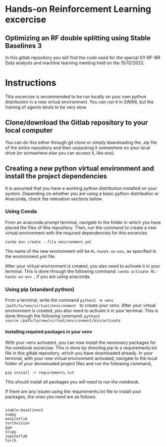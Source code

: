 # Hands-on Reinforcement Learning excercise
## Optimizing an RF double splitting using Stable Baselines 3

In this gitlab repository you will find the code used for the special SY-RF-BR Data analysis and machine learning meeting held on the 15/12/2022.

# Instructions

This excercise is recommended to be run locally on your own python distribution in a new virtual environment. You can run it in SWAN, but the training of agents tends to be very slow.

## Clone/download the Gitlab repository to your local computer

You can do this either through git clone or simply downloading the .zip file of the entire repository and then unpacking it somewhere on your local drive (or somewhere else you can access it, like eos).

## Creating a new python virtual environment and install the project dependencies

It is assumed that you have a working python distribution installed on your system. Depending on whether you are using a basic python distribution or Anaconda, check the relevation sections below.

### Using Conda

From an anaconda prompt terminal, navigate to the folder in which you have placed the files of this repository. Then, run the command to create a new virtual environment with the required dependencies for this excercise.

<code>conda env create --file environment.yml </code>

The name of the new environment will be <code>RL-hands-on-env</code>, as specified in the environment.yml file.

After your virtual environment is created, you also need to activate it in your terminal. This is done through the following command:
<code>conda activate RL-hands-on-env </code>, if you are using anaconda.

### Using pip (standard python)
From a terminal, write the command
<code>python3 -m venv /path/to/new/virtual/environment </code> to create your venv.
After your virtual environment is created, you also need to activate it in your terminal. This is done through the following command:
<code>python3 source /path/to/new/virtual/environment/bin/activate </code>

#### Installing required packages in your venv

With your venv activated, you can now install the necessary packages for the notebook excercise. This is done by directing pip to a requirements.txt file in this gitlab repository, which you have downloaded already. In your terminal, with your new virtual environment activated, navigate to the local folder of your donwloaded project files and run the following command,

<code>pip install -r requirements.txt</code>

This should install all packages you will need to run the notebook.

If there are any issues using the requirements.txt file to install your packages, the ones you need are as follows:

<pre><code> 
stable-baselines3
numpy
matplotlib
torchvision
gym
scipy
jupyterlab
torch
</pre></code> 
